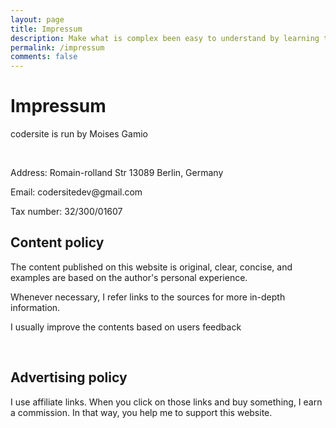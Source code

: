 ```yaml
---
layout: page
title: Impressum
description: Make what is complex been easy to understand by learning the fundamentals of computer science and software design
permalink: /impressum
comments: false
---
```


<div class="container force-footer-to-bottom">
    <div class="row">
        <div class="col-md-12">
            <h1 class="post-title">Impressum</h1>
            <p>codersite is run by Moises Gamio</p>
			<br/>
			<p>Address: Romain-rolland Str 13089 Berlin, Germany</p>
			<p>Email: codersitedev@gmail.com</p>
			<p>Tax number: 32/300/01607</p>
        </div>
    </div>
	<div class="row">
        <div class="col-md-12">
            <h2 class="text-uppercase">Content policy</h2>
            <p>The content published on this website is original, clear, concise, and examples are based on the author's personal experience.</p>
			<p>Whenever necessary, I refer links to the sources for more in-depth information.</p>
			<p>I usually improve the contents based on users feedback</p>
			<br/>
        </div>
    </div>
	<div class="row">
        <div class="col-md-12">
            <h2 class="text-uppercase">Advertising policy</h2>
            <p>I use affiliate links. When you click on those links and buy something, I earn a commission. In that way, you help me to support this website.</p>
			<br/>
        </div>
    </div>
</div>